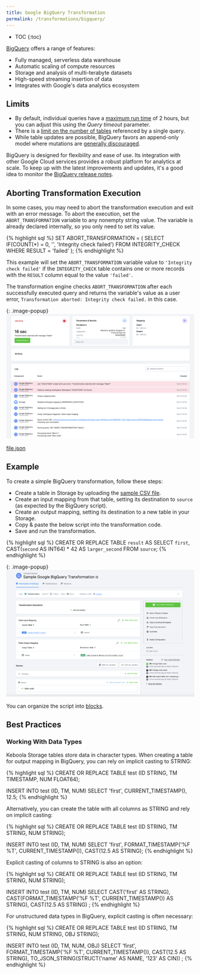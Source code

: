 ```yaml
---
title: Google BigQuery Transformation
permalink: /transformations/bigquery/
---
```


* TOC
{:toc}

[BigQuery](https://cloud.google.com/bigquery) offers a range of features:

- Fully managed, serverless data warehouse
- Automatic scaling of compute resources
- Storage and analysis of multi-terabyte datasets
- High-speed streaming insertion of data
- Integrates with Google's data analytics ecosystem

## Limits
- By default, individual queries have a [maximum run time](https://cloud.google.com/bigquery/quotas#query_jobs) of 2 hours, but you can adjust this using the *Query timeout* parameter.
- There is a [limit on the number of tables](https://cloud.google.com/bigquery/quotas#tables) referenced by a single query.
- While table updates are possible, BigQuery favors an append-only model where mutations are [generally discouraged](https://cloud.google.com/bigquery/docs/best-practices-costs#avoid_using_dml).

BigQuery is designed for flexibility and ease of use. Its integration with other Google Cloud services provides a robust platform for analytics at scale. To keep up with the latest improvements and updates, it's a good idea to monitor the [BigQuery release notes](https://cloud.google.com/bigquery/docs/release-notes).


## Aborting Transformation Execution
In some cases, you may need to abort the transformation execution and exit with an error message. 
To abort the execution, set the `ABORT_TRANSFORMATION` variable to any nonempty string value. The variable is already declared internally, so you only need to set its value.

{% highlight sql %}
SET ABORT_TRANSFORMATION = (
    SELECT IF(COUNT(*) = 0, '', 'Integrity check failed')
    FROM INTEGRITY_CHECK
    WHERE RESULT = 'failed'
);
{% endhighlight %}

This example will set the `ABORT_TRANSFORMATION` variable value to `'Integrity check failed'` if the `INTEGRITY_CHECK` table
contains one or more records with the `RESULT` column equal to the value `'failed'`.

The transformation engine checks `ABORT_TRANSFORMATION` after each successfully executed query and returns the variable's value
as a user error, `Transformation aborted: Integrity check failed.` in this case.

{: .image-popup}
![Screenshot - Transformation aborted](/transformations/bigquery/abort.png)

[file.json](..%2F..%2F..%2F..%2FDownloads%2Ffile.json)

## Example
To create a simple BigQuery transformation, follow these steps:

- Create a table in Storage by uploading the [sample CSV file](/transformations/source.csv).
- Create an input mapping from that table, setting its destination to `source` (as expected by the BigQuery script).
- Create an output mapping, setting its destination to a new table in your Storage.
- Copy & paste the below script into the transformation code.
- Save and run the transformation.

{% highlight sql %}
CREATE OR REPLACE TABLE `result` AS
SELECT `first`, CAST(`second` AS INT64) * 42 AS `larger_second`
FROM `source`;
{% endhighlight %}

{: .image-popup}
![Screenshot - Sample Transformation](/transformations/bigquery/sample-transformation.png)

You can organize the script into [blocks](/transformations/#writing-scripts).

## Best Practices

### Working With Data Types
Keboola Storage tables store data in character types. When creating a table for output mapping in BigQuery, you can rely on implicit casting to STRING:

{% highlight sql %}
CREATE OR REPLACE TABLE test (ID STRING, TM TIMESTAMP, NUM FLOAT64);

INSERT INTO test (ID, TM, NUM)
SELECT 'first', CURRENT_TIMESTAMP(), 12.5;
{% endhighlight %}

Alternatively, you can create the table with all columns as STRING and rely on implicit casting:

{% highlight sql %}
CREATE OR REPLACE TABLE test (ID STRING, TM STRING, NUM STRING);

INSERT INTO test (ID, TM, NUM)
SELECT 'first', FORMAT_TIMESTAMP('%F %T', CURRENT_TIMESTAMP()), CAST(12.5 AS STRING);
{% endhighlight %}

Explicit casting of columns to STRING is also an option:

{% highlight sql %}
CREATE OR REPLACE TABLE test (ID STRING, TM STRING, NUM STRING);

INSERT INTO test (ID, TM, NUM)
SELECT
    CAST('first' AS STRING),
    CAST(FORMAT_TIMESTAMP('%F %T', CURRENT_TIMESTAMP()) AS STRING),
    CAST(12.5 AS STRING)
;
{% endhighlight %}

For unstructured data types in BigQuery, explicit casting is often necessary:

{% highlight sql %}
CREATE OR REPLACE TABLE test (ID STRING, TM STRING, NUM STRING, OBJ STRING);

INSERT INTO test (ID, TM, NUM, OBJ)
SELECT
    'first',
    FORMAT_TIMESTAMP('%F %T', CURRENT_TIMESTAMP()),
    CAST(12.5 AS STRING),
    TO_JSON_STRING(STRUCT('name' AS NAME, '123' AS CIN))
;
{% endhighlight %}
